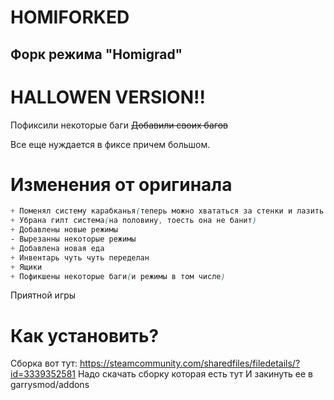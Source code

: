 # HOMIFORKED 
## Форк режима "Homigrad" 
# HALLOWEN VERSION!!

Пофиксили некоторые баги
~~Добавили своих багов~~

Все еще нуждается в фиксе причем большом.

# Изменения от оригинала
```css
+ Поменял систему карабканья(теперь можно хвататься за стенки и лазить как на хомиграде от шарика)
+ Убрана гилт система(на половину, тоесть она не банит)
+ Добавлены новые режимы
- Вырезанны некоторые режимы 
+ Добавлена новая еда
+ Инвентарь чуть чуть переделан
+ Ящики
+ Пофикшены некоторые баги(и режимы в том числе)
```

Приятной игры
# Как установить?
Сборка вот тут: https://steamcommunity.com/sharedfiles/filedetails/?id=3339352581
Надо скачать сборку которая есть тут 
И закинуть ее в garrysmod/addons
